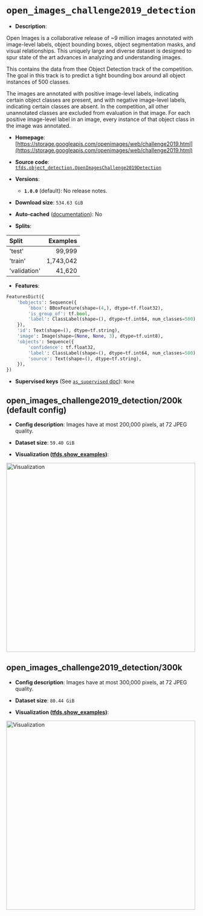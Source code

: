 <div itemscope itemtype="http://schema.org/Dataset">
  <div itemscope itemprop="includedInDataCatalog" itemtype="http://schema.org/DataCatalog">
    <meta itemprop="name" content="TensorFlow Datasets" />
  </div>

  <meta itemprop="name" content="open_images_challenge2019_detection" />
  <meta itemprop="description" content="Open Images is a collaborative release of ~9 million images annotated with&#10;image-level labels, object bounding boxes, object segmentation masks, and&#10;visual relationships. This uniquely large and diverse dataset is designed to&#10;spur state of the art advances in analyzing and understanding images.&#10;&#10;&#10;This contains the data from thee Object Detection track of the competition.&#10;The goal in this track is to predict a tight bounding box around all object&#10;instances of 500 classes.&#10;&#10;The images are annotated with positive image-level labels, indicating certain&#10;object classes are present, and with negative image-level labels, indicating&#10;certain classes are absent. In the competition, all other unannotated classes&#10;are excluded from evaluation in that image. For each positive image-level label&#10;in an image, every instance of that object class in the image was annotated.&#10;&#10;To use this dataset:&#10;&#10;```python&#10;import tensorflow_datasets as tfds&#10;&#10;ds = tfds.load(&#x27;open_images_challenge2019_detection&#x27;, split=&#x27;train&#x27;)&#10;for ex in ds.take(4):&#10;  print(ex)&#10;```&#10;&#10;See [the guide](https://www.tensorflow.org/datasets/overview) for more&#10;informations on [tensorflow_datasets](https://www.tensorflow.org/datasets).&#10;&#10;&lt;img src=&quot;https://storage.googleapis.com/tfds-data/visualization/open_images_challenge2019_detection-200k-1.0.0.png&quot; alt=&quot;Visualization&quot; width=&quot;500px&quot;&gt;&#10;&#10;" />
  <meta itemprop="url" content="https://www.tensorflow.org/datasets/catalog/open_images_challenge2019_detection" />
  <meta itemprop="sameAs" content="https://storage.googleapis.com/openimages/web/challenge2019.html" />
  <meta itemprop="citation" content="" />
</div>

# `open_images_challenge2019_detection`

*   **Description**:

Open Images is a collaborative release of ~9 million images annotated with
image-level labels, object bounding boxes, object segmentation masks, and visual
relationships. This uniquely large and diverse dataset is designed to spur state
of the art advances in analyzing and understanding images.

This contains the data from thee Object Detection track of the competition. The
goal in this track is to predict a tight bounding box around all object
instances of 500 classes.

The images are annotated with positive image-level labels, indicating certain
object classes are present, and with negative image-level labels, indicating
certain classes are absent. In the competition, all other unannotated classes
are excluded from evaluation in that image. For each positive image-level label
in an image, every instance of that object class in the image was annotated.

*   **Homepage**:
    [https://storage.googleapis.com/openimages/web/challenge2019.html](https://storage.googleapis.com/openimages/web/challenge2019.html)

*   **Source code**:
    [`tfds.object_detection.OpenImagesChallenge2019Detection`](https://github.com/tensorflow/datasets/tree/master/tensorflow_datasets/object_detection/open_images_challenge2019.py)

*   **Versions**:

    *   **`1.0.0`** (default): No release notes.

*   **Download size**: `534.63 GiB`

*   **Auto-cached**
    ([documentation](https://www.tensorflow.org/datasets/performances#auto-caching)):
    No

*   **Splits**:

Split        | Examples
:----------- | --------:
'test'       | 99,999
'train'      | 1,743,042
'validation' | 41,620

*   **Features**:

```python
FeaturesDict({
    'bobjects': Sequence({
        'bbox': BBoxFeature(shape=(4,), dtype=tf.float32),
        'is_group_of': tf.bool,
        'label': ClassLabel(shape=(), dtype=tf.int64, num_classes=500),
    }),
    'id': Text(shape=(), dtype=tf.string),
    'image': Image(shape=(None, None, 3), dtype=tf.uint8),
    'objects': Sequence({
        'confidence': tf.float32,
        'label': ClassLabel(shape=(), dtype=tf.int64, num_classes=500),
        'source': Text(shape=(), dtype=tf.string),
    }),
})
```

*   **Supervised keys** (See
    [`as_supervised` doc](https://www.tensorflow.org/datasets/api_docs/python/tfds/load#args)):
    `None`

## open_images_challenge2019_detection/200k (default config)

*   **Config description**: Images have at most 200,000 pixels, at 72 JPEG
    quality.

*   **Dataset size**: `59.40 GiB`

*   **Visualization
    ([tfds.show_examples](https://www.tensorflow.org/datasets/api_docs/python/tfds/visualization/show_examples))**:

<img src="https://storage.googleapis.com/tfds-data/visualization/open_images_challenge2019_detection-200k-1.0.0.png" alt="Visualization" width="500px">

## open_images_challenge2019_detection/300k

*   **Config description**: Images have at most 300,000 pixels, at 72 JPEG
    quality.

*   **Dataset size**: `80.44 GiB`

*   **Visualization
    ([tfds.show_examples](https://www.tensorflow.org/datasets/api_docs/python/tfds/visualization/show_examples))**:

<img src="https://storage.googleapis.com/tfds-data/visualization/open_images_challenge2019_detection-300k-1.0.0.png" alt="Visualization" width="500px">
